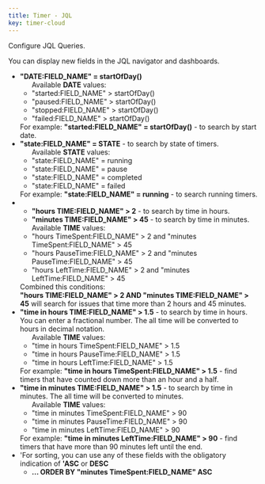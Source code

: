 ```yaml
---
title: Timer - JQL
key: timer-cloud
---
```


Configure JQL Queries.

You can display new fields in the JQL navigator and dashboards.

<ul>
    <li><b>"DATE:FIELD_NAME" = startOfDay()</b>
        <ul>Available <b>DATE</b> values:
            <li>"started:FIELD_NAME" > startOfDay()</li>
            <li>"paused:FIELD_NAME" > startOfDay()</li>
            <li>"stopped:FIELD_NAME" > startOfDay()</li>
            <li>"failed:FIELD_NAME" > startOfDay()</li>
        </ul>
        For example: <b>"started:FIELD_NAME" = startOfDay()</b>  - to search by start date.
    </li>
    <li><b>"state:FIELD_NAME" = STATE</b> - to search by state of timers.
        <ul>Available <b>STATE</b> values:
            <li>"state:FIELD_NAME" = running</li>
            <li>"state:FIELD_NAME" = pause</li>
            <li>"state:FIELD_NAME" = completed</li>
            <li>"state:FIELD_NAME" = failed</li>
        </ul>
        For example: <b>"state:FIELD_NAME" = running</b>  - to search running timers.
    </li>
    <li>
        <ul>
            <li><b>"hours TIME:FIELD_NAME" > 2</b> - to search by time in hours.</li>
            <li><b>"minutes TIME:FIELD_NAME" > 45</b> - to search by time in minutes.</li>
        </ul>
        <ul>Available <b>TIME</b> values:
            <li>"hours TimeSpent:FIELD_NAME" > 2 and "minutes TimeSpent:FIELD_NAME" > 45</li>
            <li>"hours PauseTime:FIELD_NAME" > 2 and "minutes PauseTime:FIELD_NAME" > 45</li>
            <li>"hours LeftTime:FIELD_NAME" > 2 and "minutes LeftTime:FIELD_NAME" > 45</li>
        </ul>
        Combined this conditions:<br/>
        <b>"hours TIME:FIELD_NAME" > 2 AND "minutes TIME:FIELD_NAME" > 45</b> will search for issues that time more than 2 hours and 45 minutes.
    </li>
    <li>
        <b>"time in hours TIME:FIELD_NAME" > 1.5</b> -  to search by time in hours. You can enter a fractional number. The all time will be converted to hours in decimal notation.
        <ul>Available <b>TIME</b> values:
            <li>"time in hours TimeSpent:FIELD_NAME" > 1.5</li>
            <li>"time in hours PauseTime:FIELD_NAME" > 1.5</li>
            <li>"time in hours LeftTime:FIELD_NAME" > 1.5</li>
        </ul>
        For example: <b>"time in hours TimeSpent:FIELD_NAME" > 1.5</b> - find timers that have counted down more than an hour and a half.
    </li>
    <li>
        <b>"time in minutes TIME:FIELD_NAME" > 1.5</b> -  to search by time in minutes. The all time will be converted to minutes.
        <ul>Available <b>TIME</b> values:
            <li>"time in minutes TimeSpent:FIELD_NAME" > 90</li>
            <li>"time in minutes PauseTime:FIELD_NAME" > 90</li>
            <li>"time in minutes LeftTime:FIELD_NAME" > 90</li>
        </ul>
        For example: <b>"time in minutes LeftTime:FIELD_NAME" > 90</b> - find timers that have more than 90 minutes left until the end.
    </li>
    <li>'For sorting, you can use any of these fields with the obligatory indication of <b>'ASC</b> or <b>DESC</b>
        <ul>
            <li><b>... ORDER BY "minutes TimeSpent:FIELD_NAME" ASC</b></li>
        </ul>
    </li>
</ul>